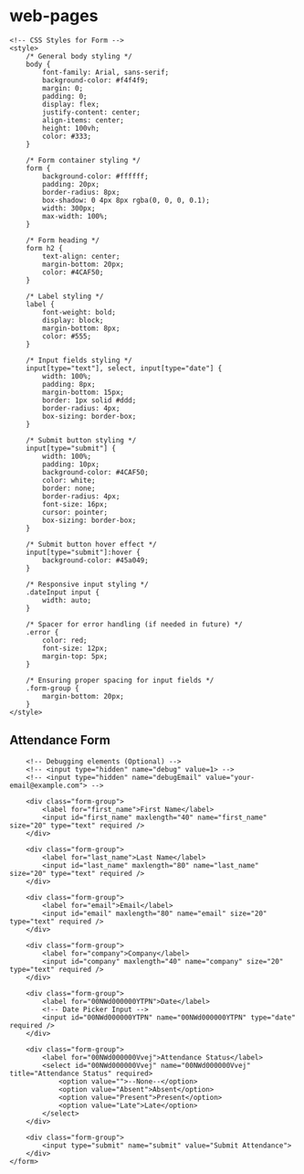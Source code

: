 # web-pages

<!DOCTYPE html>
<html lang="en">
<head>
    <!-- Meta Information -->
    <meta http-equiv="Content-type" content="text/html; charset=UTF-8">

    <!-- CSS Styles for Form -->
    <style>
        /* General body styling */
        body {
            font-family: Arial, sans-serif;
            background-color: #f4f4f9;
            margin: 0;
            padding: 0;
            display: flex;
            justify-content: center;
            align-items: center;
            height: 100vh;
            color: #333;
        }

        /* Form container styling */
        form {
            background-color: #ffffff;
            padding: 20px;
            border-radius: 8px;
            box-shadow: 0 4px 8px rgba(0, 0, 0, 0.1);
            width: 300px;
            max-width: 100%;
        }

        /* Form heading */
        form h2 {
            text-align: center;
            margin-bottom: 20px;
            color: #4CAF50;
        }

        /* Label styling */
        label {
            font-weight: bold;
            display: block;
            margin-bottom: 8px;
            color: #555;
        }

        /* Input fields styling */
        input[type="text"], select, input[type="date"] {
            width: 100%;
            padding: 8px;
            margin-bottom: 15px;
            border: 1px solid #ddd;
            border-radius: 4px;
            box-sizing: border-box;
        }

        /* Submit button styling */
        input[type="submit"] {
            width: 100%;
            padding: 10px;
            background-color: #4CAF50;
            color: white;
            border: none;
            border-radius: 4px;
            font-size: 16px;
            cursor: pointer;
            box-sizing: border-box;
        }

        /* Submit button hover effect */
        input[type="submit"]:hover {
            background-color: #45a049;
        }

        /* Responsive input styling */
        .dateInput input {
            width: auto;
        }

        /* Spacer for error handling (if needed in future) */
        .error {
            color: red;
            font-size: 12px;
            margin-top: 5px;
        }

        /* Ensuring proper spacing for input fields */
        .form-group {
            margin-bottom: 20px;
        }
    </style>
</head>
<body>
    <!-- Attendance Form -->
    <form action="https://webto.salesforce.com/servlet/servlet.WebToLead?encoding=UTF-8&orgId=00DWd000000vUpO" method="POST">
        <h2>Attendance Form</h2>
        <input type="hidden" name="oid" value="00DWd000000vUpO">
        <input type="hidden" name="retURL" value="http://">

        <!-- Debugging elements (Optional) -->
        <!-- <input type="hidden" name="debug" value=1> -->
        <!-- <input type="hidden" name="debugEmail" value="your-email@example.com"> -->

        <div class="form-group">
            <label for="first_name">First Name</label>
            <input id="first_name" maxlength="40" name="first_name" size="20" type="text" required />
        </div>

        <div class="form-group">
            <label for="last_name">Last Name</label>
            <input id="last_name" maxlength="80" name="last_name" size="20" type="text" required />
        </div>

        <div class="form-group">
            <label for="email">Email</label>
            <input id="email" maxlength="80" name="email" size="20" type="text" required />
        </div>

        <div class="form-group">
            <label for="company">Company</label>
            <input id="company" maxlength="40" name="company" size="20" type="text" required />
        </div>

        <div class="form-group">
            <label for="00NWd000000YTPN">Date</label>
            <!-- Date Picker Input -->
            <input id="00NWd000000YTPN" name="00NWd000000YTPN" type="date" required />
        </div>

        <div class="form-group">
            <label for="00NWd000000Vvej">Attendance Status</label>
            <select id="00NWd000000Vvej" name="00NWd000000Vvej" title="Attendance Status" required>
                <option value="">--None--</option>
                <option value="Absent">Absent</option>
                <option value="Present">Present</option>
                <option value="Late">Late</option>
            </select>
        </div>

        <div class="form-group">
            <input type="submit" name="submit" value="Submit Attendance">
        </div>
    </form>
</body>
</html>
